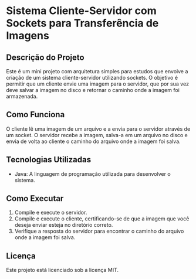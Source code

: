 # Sistema Cliente-Servidor com Sockets para Transferência de Imagens

## Descrição do Projeto

Este é um mini projeto com arquitetura simples para estudos que envolve a criação de um sistema cliente-servidor utilizando sockets. O objetivo é permitir que um cliente envie uma imagem para o servidor, que por sua vez deve salvar a imagem no disco e retornar o caminho onde a imagem foi armazenada.

## Como Funciona

O cliente lê uma imagem de um arquivo e a envia para o servidor através de um socket. O servidor recebe a imagem, salva-a em um arquivo no disco e envia de volta ao cliente o caminho do arquivo onde a imagem foi salva.

## Tecnologias Utilizadas

- Java: A linguagem de programação utilizada para desenvolver o sistema.

## Como Executar

1. Compile e execute o servidor.
2. Compile e execute o cliente, certificando-se de que a imagem que você deseja enviar esteja no diretório correto.
3. Verifique a resposta do servidor para encontrar o caminho do arquivo onde a imagem foi salva.

## Licença

Este projeto está licenciado sob a licença MIT.
